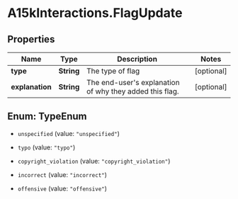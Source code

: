 # A15kInteractions.FlagUpdate

## Properties
Name | Type | Description | Notes
------------ | ------------- | ------------- | -------------
**type** | **String** | The type of flag | [optional] 
**explanation** | **String** | The end-user&#39;s explanation of why they added this flag. | [optional] 


<a name="TypeEnum"></a>
## Enum: TypeEnum


* `unspecified` (value: `"unspecified"`)

* `typo` (value: `"typo"`)

* `copyright_violation` (value: `"copyright_violation"`)

* `incorrect` (value: `"incorrect"`)

* `offensive` (value: `"offensive"`)




